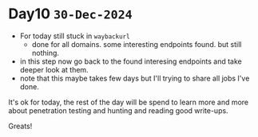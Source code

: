 # Day10 `30-Dec-2024`
- For today still stuck in `waybackurl`
    - done for all domains. some interesting endpoints found. but still nothing.
- in this step now go back to the found interesing endpoints and take deeper look at them.
- note that this maybe takes few days but I'll trying to share all jobs I've done.

It's ok for today, the rest of the day will be spend to learn more and more about penetration testing and hunting and reading good write-ups.

Greats!
